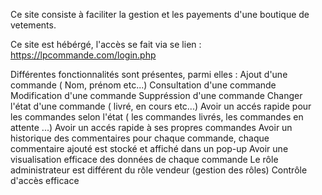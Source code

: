 Ce site consiste à faciliter la gestion et les payements d'une boutique de vetements.

Ce site est hébérgé, l'accès se fait via se lien : https://lpcommande.com/login.php

Différentes fonctionnalités sont présentes, parmi elles :
Ajout d'une commande ( Nom, prénom etc...)
Consultation d'une commande
Modification d'une commande
Suppréssion d'une commande
Changer l'état d'une commande ( livré, en cours etc...)
Avoir un accés rapide pour les commandes selon l'état ( les commandes livrés, les commandes en attente ...)
Avoir un accés rapide à ses propres commandes
Avoir un historique des commentaires pour chaque commande, chaque commentaire ajouté est stocké et affiché dans un pop-up
Avoir une visualisation efficace des données de chaque commande
Le rôle administrateur est différent du rôle vendeur (gestion des rôles)
Contrôle d'accès efficace
